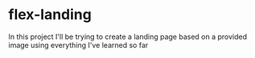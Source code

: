 # flex-landing
In this project I'll be trying to create a landing page based on a provided image using everything I've learned so far